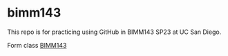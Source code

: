 # bimm143
This repo is for practicing using GitHub in BIMM143 SP23 at UC San Diego.

Form class [BIMM143](https://bioboot.github.io/bimm143_S23/)
